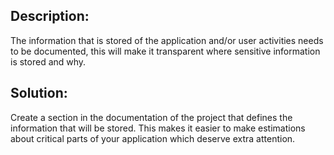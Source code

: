 ## Description:

The information that is stored of the application and/or user
activities needs to be documented, this will make it transparent where sensitive
information is stored and why.

## Solution:

Create a section in the documentation of the project that defines the information
that will be stored. This makes it easier to make estimations about critical parts
of your application which deserve extra attention.
